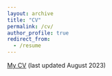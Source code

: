 ```yaml
---
layout: archive
title: "CV"
permalink: /cv/
author_profile: true
redirect_from:
  - /resume
---
```



[My CV](http://abraham-arbelaez.github.io/files/cv.pdf) (last updated August 2023)
